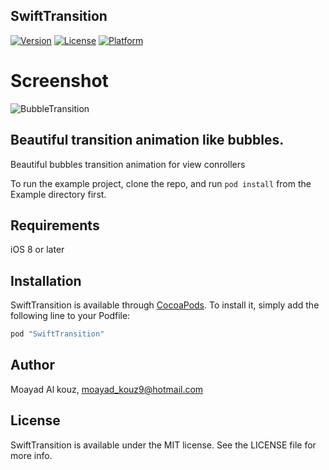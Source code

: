 ## SwiftTransition

[![Version](https://img.shields.io/cocoapods/v/SwiftTransition.svg?style=flat)](http://cocoapods.org/pods/SwiftTransition)
[![License](https://img.shields.io/cocoapods/l/SwiftTransition.svg?style=flat)](http://cocoapods.org/pods/SwiftTransition)
[![Platform](https://img.shields.io/cocoapods/p/SwiftTransition.svg?style=flat)](http://cocoapods.org/pods/SwiftTransition)

# Screenshot
![BubbleTransition](https://raw.githubusercontent.com/andreamazz/BubbleTransition/master/assets/screenshot.gif)

## Beautiful transition animation like bubbles.
Beautiful bubbles transition animation for view conrollers

To run the example project, clone the repo, and run `pod install` from the Example directory first.

## Requirements
iOS 8 or later 

## Installation

SwiftTransition is available through [CocoaPods](http://cocoapods.org). To install
it, simply add the following line to your Podfile:

```ruby
pod "SwiftTransition"
```

## Author

Moayad Al kouz, moayad_kouz9@hotmail.com

## License

SwiftTransition is available under the MIT license. See the LICENSE file for more info.
